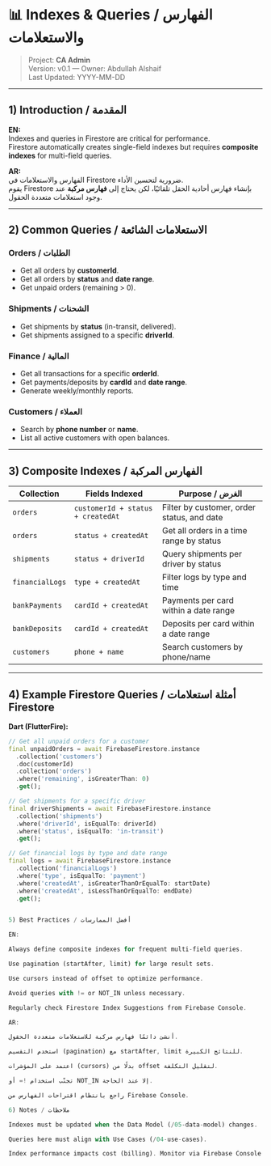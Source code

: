 # 📊 Indexes & Queries / الفهارس والاستعلامات

> Project: **CA Admin**  
> Version: v0.1 — Owner: Abdullah Alshaif  
> Last Updated: YYYY-MM-DD

---

## 1) Introduction / المقدمة
**EN:**  
Indexes and queries in Firestore are critical for performance.  
Firestore automatically creates single-field indexes but requires **composite indexes** for multi-field queries.  

**AR:**  
الفهارس والاستعلامات في Firestore ضرورية لتحسين الأداء.  
يقوم Firestore بإنشاء فهارس أحادية الحقل تلقائيًا، لكن يحتاج إلى **فهارس مركبة** عند وجود استعلامات متعددة الحقول.

---

## 2) Common Queries / الاستعلامات الشائعة

### Orders / الطلبات
- Get all orders by **customerId**.  
- Get all orders by **status** and **date range**.  
- Get unpaid orders (remaining > 0).  

### Shipments / الشحنات
- Get shipments by **status** (in-transit, delivered).  
- Get shipments assigned to a specific **driverId**.  

### Finance / المالية
- Get all transactions for a specific **orderId**.  
- Get payments/deposits by **cardId** and **date range**.  
- Generate weekly/monthly reports.  

### Customers / العملاء
- Search by **phone number** or **name**.  
- List all active customers with open balances.  

---

## 3) Composite Indexes / الفهارس المركبة

| Collection       | Fields Indexed                   | Purpose / الغرض |
|------------------|----------------------------------|-----------------|
| `orders`         | `customerId + status + createdAt` | Filter by customer, order status, and date |
| `orders`         | `status + createdAt`              | Get all orders in a time range by status |
| `shipments`      | `status + driverId`              | Query shipments per driver by status |
| `financialLogs`  | `type + createdAt`               | Filter logs by type and time |
| `bankPayments`   | `cardId + createdAt`             | Payments per card within a date range |
| `bankDeposits`   | `cardId + createdAt`             | Deposits per card within a date range |
| `customers`      | `phone + name`                   | Search customers by phone/name |

---

## 4) Example Firestore Queries / أمثلة استعلامات Firestore

**Dart (FlutterFire):**

```dart
// Get all unpaid orders for a customer
final unpaidOrders = await FirebaseFirestore.instance
  .collection('customers')
  .doc(customerId)
  .collection('orders')
  .where('remaining', isGreaterThan: 0)
  .get();

// Get shipments for a specific driver
final driverShipments = await FirebaseFirestore.instance
  .collection('shipments')
  .where('driverId', isEqualTo: driverId)
  .where('status', isEqualTo: 'in-transit')
  .get();

// Get financial logs by type and date range
final logs = await FirebaseFirestore.instance
  .collection('financialLogs')
  .where('type', isEqualTo: 'payment')
  .where('createdAt', isGreaterThanOrEqualTo: startDate)
  .where('createdAt', isLessThanOrEqualTo: endDate)
  .get();


5) Best Practices / أفضل الممارسات

EN:

Always define composite indexes for frequent multi-field queries.

Use pagination (startAfter, limit) for large result sets.

Use cursors instead of offset to optimize performance.

Avoid queries with != or NOT_IN unless necessary.

Regularly check Firestore Index Suggestions from Firebase Console.

AR:

أنشئ دائمًا فهارس مركبة للاستعلامات متعددة الحقول.

استخدم التقسيم (pagination) مع startAfter, limit للنتائج الكبيرة.

اعتمد على المؤشرات (cursors) بدلًا من offset لتقليل التكلفة.

تجنّب استخدام != أو NOT_IN إلا عند الحاجة.

راجع بانتظام اقتراحات الفهارس من Firebase Console.

6) Notes / ملاحظات

Indexes must be updated when the Data Model (/05-data-model) changes.

Queries here must align with Use Cases (/04-use-cases).

Index performance impacts cost (billing). Monitor via Firebase Console.

